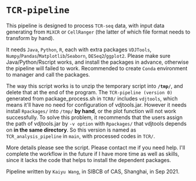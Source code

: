 # `TCR-pipeline`
This pipeline is designed to process `TCR-seq` data, with input data generating from `MiXCR` or `CellRanger` (the latter of which file format needs to transform by hand).

It needs `Java`, `Python`, `R`, each with extra packages `VDJTools`, `Numpy`/`Pandas`/`Matplotlib`/`Seaborn`, `DESeq2`/`ggplot2`. 
Please make sure Java/Python/Rscript works, and install the packages in advance, otherwise the pipeline will failed to work. Recommended to create `Conda` environment to manager and call the packages.

The way this script works is to unzip the temporary script into __`/tmp/`__, and delete that at the end of the program.
The `TCR-pipeline (version 0)` generated from package_process.sh in `TCR0/` includes `vdjtools`, which means it'll have no need for configuration of vdjtools.jar. However it needs install `Rpackages/` into `/tmp/` __by hand__, or the plot function will not work successfully.
To solve this problem, it recommends that the users assign the path of vdjtools.jar by `-v option` with `Rpackages/` that vdjtools depends on __in the same directory__. So this version is named as `TCR_analysis_pipeline` in `main`, with processed codes in `TCR/`. 

More details please see the script. Please contact me if you need help. 
I'll complete the workflow in the future if I have more time as well as skills, since it lacks the code that helps to install the dependent packages.

Pipeline written by `Kaiyu Wang`, in SIBCB of CAS, Shanghai, in Sep 2021.
